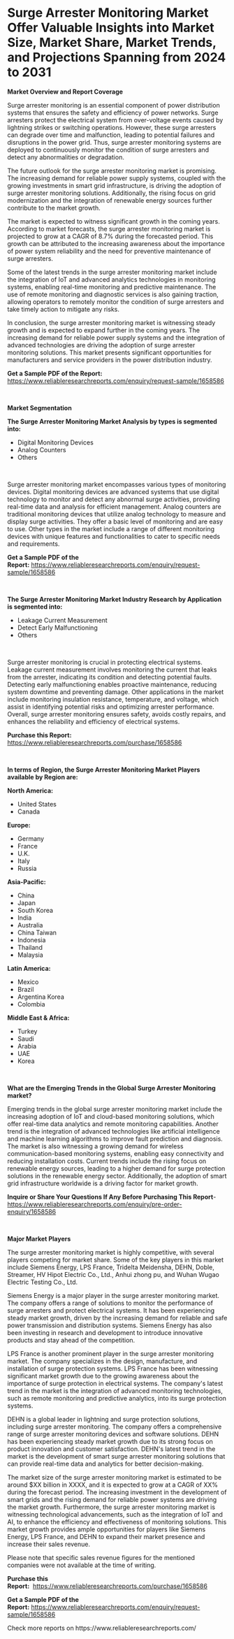 <p><h1>Surge Arrester Monitoring Market Offer Valuable Insights into Market Size, Market Share, Market Trends, and Projections Spanning from 2024 to 2031</h1></p><p><strong>Market Overview and Report Coverage</strong></p>
<p><p>Surge arrester monitoring is an essential component of power distribution systems that ensures the safety and efficiency of power networks. Surge arresters protect the electrical system from over-voltage events caused by lightning strikes or switching operations. However, these surge arresters can degrade over time and malfunction, leading to potential failures and disruptions in the power grid. Thus, surge arrester monitoring systems are deployed to continuously monitor the condition of surge arresters and detect any abnormalities or degradation.</p><p>The future outlook for the surge arrester monitoring market is promising. The increasing demand for reliable power supply systems, coupled with the growing investments in smart grid infrastructure, is driving the adoption of surge arrester monitoring solutions. Additionally, the rising focus on grid modernization and the integration of renewable energy sources further contribute to the market growth.</p><p>The market is expected to witness significant growth in the coming years. According to market forecasts, the surge arrester monitoring market is projected to grow at a CAGR of 8.7% during the forecasted period. This growth can be attributed to the increasing awareness about the importance of power system reliability and the need for preventive maintenance of surge arresters.</p><p>Some of the latest trends in the surge arrester monitoring market include the integration of IoT and advanced analytics technologies in monitoring systems, enabling real-time monitoring and predictive maintenance. The use of remote monitoring and diagnostic services is also gaining traction, allowing operators to remotely monitor the condition of surge arresters and take timely action to mitigate any risks.</p><p>In conclusion, the surge arrester monitoring market is witnessing steady growth and is expected to expand further in the coming years. The increasing demand for reliable power supply systems and the integration of advanced technologies are driving the adoption of surge arrester monitoring solutions. This market presents significant opportunities for manufacturers and service providers in the power distribution industry.</p></p>
<p><strong>Get a Sample PDF of the Report:</strong> <a href="https://www.reliableresearchreports.com/enquiry/request-sample/1658586">https://www.reliableresearchreports.com/enquiry/request-sample/1658586</a></p>
<p>&nbsp;</p>
<p><strong>Market Segmentation</strong></p>
<p><strong>The Surge Arrester Monitoring Market Analysis by types is segmented into:</strong></p>
<p><ul><li>Digital Monitoring Devices</li><li>Analog Counters</li><li>Others</li></ul></p>
<p>&nbsp;</p>
<p><p>Surge arrester monitoring market encompasses various types of monitoring devices. Digital monitoring devices are advanced systems that use digital technology to monitor and detect any abnormal surge activities, providing real-time data and analysis for efficient management. Analog counters are traditional monitoring devices that utilize analog technology to measure and display surge activities. They offer a basic level of monitoring and are easy to use. Other types in the market include a range of different monitoring devices with unique features and functionalities to cater to specific needs and requirements.</p></p>
<p><strong>Get a Sample PDF of the Report:</strong>&nbsp;<a href="https://www.reliableresearchreports.com/enquiry/request-sample/1658586">https://www.reliableresearchreports.com/enquiry/request-sample/1658586</a></p>
<p>&nbsp;</p>
<p><strong>The Surge Arrester Monitoring Market Industry Research by Application is segmented into:</strong></p>
<p><ul><li>Leakage Current Measurement</li><li>Detect Early Malfunctioning</li><li>Others</li></ul></p>
<p>&nbsp;</p>
<p><p>Surge arrester monitoring is crucial in protecting electrical systems. Leakage current measurement involves monitoring the current that leaks from the arrester, indicating its condition and detecting potential faults. Detecting early malfunctioning enables proactive maintenance, reducing system downtime and preventing damage. Other applications in the market include monitoring insulation resistance, temperature, and voltage, which assist in identifying potential risks and optimizing arrester performance. Overall, surge arrester monitoring ensures safety, avoids costly repairs, and enhances the reliability and efficiency of electrical systems.</p></p>
<p><strong>Purchase this Report:</strong>&nbsp; <a href="https://www.reliableresearchreports.com/purchase/1658586">https://www.reliableresearchreports.com/purchase/1658586</a></p>
<p>&nbsp;</p>
<p><strong>In terms of Region, the Surge Arrester Monitoring Market Players available by Region are:</strong></p>
<p>
    <p> <strong> North America: </strong>
        <ul>
            <li>United States</li>
            <li>Canada</li>
        </ul>
        </p> 
    <p> <strong> Europe: </strong>
        <ul>
            <li>Germany</li>
            <li>France</li>
            <li>U.K.</li>
            <li>Italy</li>
            <li>Russia</li>
        </ul>
        </p> 
    <p> <strong> Asia-Pacific: </strong>
        <ul>
            <li>China</li>
            <li>Japan</li>
            <li>South Korea</li>
            <li>India</li>
            <li>Australia</li>
            <li>China Taiwan</li>
            <li>Indonesia</li>
            <li>Thailand</li>
            <li>Malaysia</li>
        </ul>
        </p> 
    <p> <strong> Latin America: </strong>
        <ul>
            <li>Mexico</li>
            <li>Brazil</li>
            <li>Argentina Korea</li>
            <li>Colombia</li>
        </ul>
        </p> 
    <p> <strong> Middle East & Africa: </strong>
        <ul>
            <li>Turkey</li>
            <li>Saudi</li>
            <li>Arabia</li>
            <li>UAE</li>
            <li>Korea</li>
        </ul>
    </p>
    </p>
<p>&nbsp;</p>
<p><strong>What are the Emerging Trends in the Global Surge Arrester Monitoring market?</strong></p>
<p><p>Emerging trends in the global surge arrester monitoring market include the increasing adoption of IoT and cloud-based monitoring solutions, which offer real-time data analytics and remote monitoring capabilities. Another trend is the integration of advanced technologies like artificial intelligence and machine learning algorithms to improve fault prediction and diagnosis. The market is also witnessing a growing demand for wireless communication-based monitoring systems, enabling easy connectivity and reducing installation costs. Current trends include the rising focus on renewable energy sources, leading to a higher demand for surge protection solutions in the renewable energy sector. Additionally, the adoption of smart grid infrastructure worldwide is a driving factor for market growth.</p></p>
<p><strong>Inquire or Share Your Questions If Any Before Purchasing This Report</strong>- <a href="https://www.reliableresearchreports.com/enquiry/pre-order-enquiry/1658586">https://www.reliableresearchreports.com/enquiry/pre-order-enquiry/1658586</a></p>
<p>&nbsp;</p>
<p><strong>Major Market Players</strong></p>
<p><p>The surge arrester monitoring market is highly competitive, with several players competing for market share. Some of the key players in this market include Siemens Energy, LPS France, Tridelta Meidensha, DEHN, Doble, Streamer, HV Hipot Electric Co., Ltd., Anhui zhong pu, and Wuhan Wugao Electric Testing Co., Ltd.</p><p>Siemens Energy is a major player in the surge arrester monitoring market. The company offers a range of solutions to monitor the performance of surge arresters and protect electrical systems. It has been experiencing steady market growth, driven by the increasing demand for reliable and safe power transmission and distribution systems. Siemens Energy has also been investing in research and development to introduce innovative products and stay ahead of the competition.</p><p>LPS France is another prominent player in the surge arrester monitoring market. The company specializes in the design, manufacture, and installation of surge protection systems. LPS France has been witnessing significant market growth due to the growing awareness about the importance of surge protection in electrical systems. The company's latest trend in the market is the integration of advanced monitoring technologies, such as remote monitoring and predictive analytics, into its surge protection systems.</p><p>DEHN is a global leader in lightning and surge protection solutions, including surge arrester monitoring. The company offers a comprehensive range of surge arrester monitoring devices and software solutions. DEHN has been experiencing steady market growth due to its strong focus on product innovation and customer satisfaction. DEHN's latest trend in the market is the development of smart surge arrester monitoring solutions that can provide real-time data and analytics for better decision-making.</p><p>The market size of the surge arrester monitoring market is estimated to be around $XX billion in XXXX, and it is expected to grow at a CAGR of XX% during the forecast period. The increasing investment in the development of smart grids and the rising demand for reliable power systems are driving the market growth. Furthermore, the surge arrester monitoring market is witnessing technological advancements, such as the integration of IoT and AI, to enhance the efficiency and effectiveness of monitoring solutions. This market growth provides ample opportunities for players like Siemens Energy, LPS France, and DEHN to expand their market presence and increase their sales revenue.</p><p>Please note that specific sales revenue figures for the mentioned companies were not available at the time of writing.</p></p>
<p><strong>Purchase this Report:</strong>&nbsp;&nbsp;<a href="https://www.reliableresearchreports.com/purchase/1658586">https://www.reliableresearchreports.com/purchase/1658586</a></p>
<p></p>
<p><strong>Get a Sample PDF of the Report:</strong>&nbsp;<a href="https://www.reliableresearchreports.com/enquiry/request-sample/1658586">https://www.reliableresearchreports.com/enquiry/request-sample/1658586</a></p>
<p>Check more reports on https://www.reliableresearchreports.com/</p>